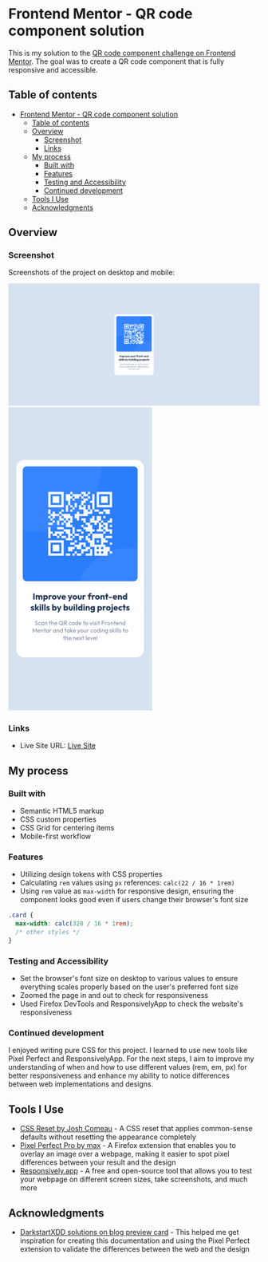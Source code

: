 # Frontend Mentor - QR code component solution

This is my solution to the [QR code component challenge on Frontend Mentor](https://www.frontendmentor.io/challenges/qr-code-component-iux_sIO_H). The goal was to create a QR code component that is fully responsive and accessible.

## Table of contents

- [Frontend Mentor - QR code component solution](#frontend-mentor---qr-code-component-solution)
  - [Table of contents](#table-of-contents)
  - [Overview](#overview)
    - [Screenshot](#screenshot)
    - [Links](#links)
  - [My process](#my-process)
    - [Built with](#built-with)
    - [Features](#features)
    - [Testing and Accessibility](#testing-and-accessibility)
    - [Continued development](#continued-development)
  - [Tools I Use](#tools-i-use)
  - [Acknowledgments](#acknowledgments)

## Overview

### Screenshot

Screenshots of the project on desktop and mobile:

![Desktop screenshot](./solution-screenshots/desktop.png)
![Mobile Screenshot](./solution-screenshots/mobile.png)

### Links

- Live Site URL: [Live Site](https://frontendmentor-qr-code-component-eight.vercel.app/)

## My process

### Built with

- Semantic HTML5 markup
- CSS custom properties
- CSS Grid for centering items
- Mobile-first workflow

### Features

- Utilizing design tokens with CSS properties
- Calculating `rem` values using `px` references: `calc(22 / 16 * 1rem)`
- Using `rem` value as `max-width` for responsive design, ensuring the component looks good even if users change their browser's font size

```css
.card {
  max-width: calc(320 / 16 * 1rem);
  /* other styles */
}
```

### Testing and Accessibility

- Set the browser's font size on desktop to various values to ensure everything scales properly based on the user's preferred font size
- Zoomed the page in and out to check for responsiveness
- Used Firefox DevTools and ResponsivelyApp to check the website's responsiveness

### Continued development

I enjoyed writing pure CSS for this project. I learned to use new tools like Pixel Perfect and ResponsivelyApp. For the next steps, I aim to improve my understanding of when and how to use different values (rem, em, px) for better responsiveness and enhance my ability to notice differences between web implementations and designs.

## Tools I Use

- [CSS Reset by Josh Comeau](https://www.joshwcomeau.com/) - A CSS reset that applies common-sense defaults without resetting the appearance completely
- [Pixel Perfect Pro by max](https://addons.mozilla.org/en-US/firefox/addon/pixel-perfect-pro/) - A Firefox extension that enables you to overlay an image over a webpage, making it easier to spot pixel differences between your result and the design
- [Responsively.app](https://responsively.app/) - A free and open-source tool that allows you to test your webpage on different screen sizes, take screenshots, and much more

## Acknowledgments

- [DarkstartXDD solutions on blog preview card](https://github.com/DarkstarXDD/blog-preview-card) - This helped me get inspiration for creating this documentation and using the Pixel Perfect extension to validate the differences between the web and the design
